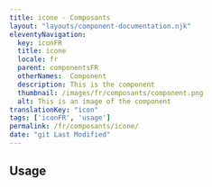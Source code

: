 ```yaml
---
title: icone - Composants
layout: "layouts/component-documentation.njk"
eleventyNavigation:
  key: iconFR
  title: icone
  locale: fr
  parent: componentsFR
  otherNames:  Component
  description: This is the component
  thumbnail: /images/fr/composants/component.png
  alt: This is an image of the component
translationKey: "icon"
tags: ['iconFR', 'usage']
permalink: /fr/composants/icone/
date: "git Last Modified"
---
```


## Usage